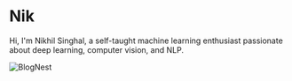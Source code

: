# Nik
Hi, I'm Nikhil Singhal, a self-taught machine learning enthusiast passionate about deep learning, computer vision, and NLP.


![BlogNest](https://github.com/NikhilSinghal0/Blog-Website)
